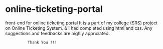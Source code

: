 # online-ticketing-portal
front-end for online ticketing portal
It is a part of my college (SRS) project on Online Ticketing System. & I had completed using html and css.
Any suggestions and feedbacks are highly appriciated. 

              Thank You !!!
